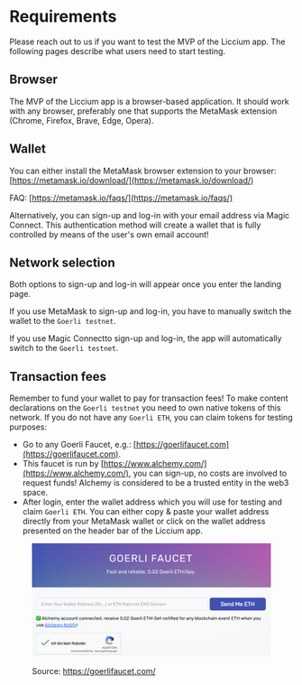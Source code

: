 # Requirements

Please reach out to us if you want to test the MVP of the Liccium app. The following pages describe what users need to start testing.&#x20;

## Browser

The MVP of the Liccium app is a browser-based application. It should work with any browser, preferably one that supports the MetaMask extension (Chrome, Firefox, Brave, Edge, Opera).

## Wallet

You can either install the MetaMask browser extension to your browser: [https://metamask.io/download/](https://metamask.io/download/)

FAQ: [https://metamask.io/faqs/](https://metamask.io/faqs/)

Alternatively, you can sign-up and log-in with your email address via Magic Connect. This authentication method will create a wallet that is fully controlled by means of the user's own email account!&#x20;

## Network selection

Both options to sign-up and log-in will appear once you enter the landing page.

If you use MetaMask to sign-up and log-in, you have to manually switch the wallet to the `Goerli testnet`.&#x20;

If you use Magic Connectto sign-up and log-in, the app will automatically switch to the `Goerli testnet`.

## Transaction fees

Remember to fund your wallet to pay for transaction fees! To make content declarations on the `Goerli testnet` you need to own native tokens of this network. If you do not have any `Goerli ETH`, you can claim tokens for testing purposes:

* Go to any Goerli Faucet, e.g.: [https://goerlifaucet.com](https://goerlifaucet.com).
* This faucet is run by [https://www.alchemy.com/](https://www.alchemy.com/), you can sign-up, no costs are involved to request funds! Alchemy is considered to be a trusted entity in the web3 space.
* After login, enter the wallet address which you will use for testing and claim `Goerli ETH`. You can either copy & paste your wallet address directly from your MetaMask wallet or click on the wallet address presented on the header bar of the Liccium app.

<figure><img src=".gitbook/assets/Alchemy.png" alt=""><figcaption><p>Source: <a href="https://goerlifaucet.com/">https://goerlifaucet.com/</a></p></figcaption></figure>

